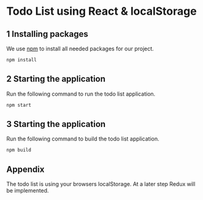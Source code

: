 Todo List using React &amp; localStorage
===

## 1 Installing packages

We use [npm](https://www.npmjs.com/) to install all needed packages for our project.

```bash
npm install
```

## 2 Starting the application

Run the following command to run the todo list application.

```bash
npm start
```

## 3 Starting the application

Run the following command to build the todo list application.

```bash
npm build
```


## Appendix

The todo list is using your browsers localStorage. At a later step Redux will be implemented.
